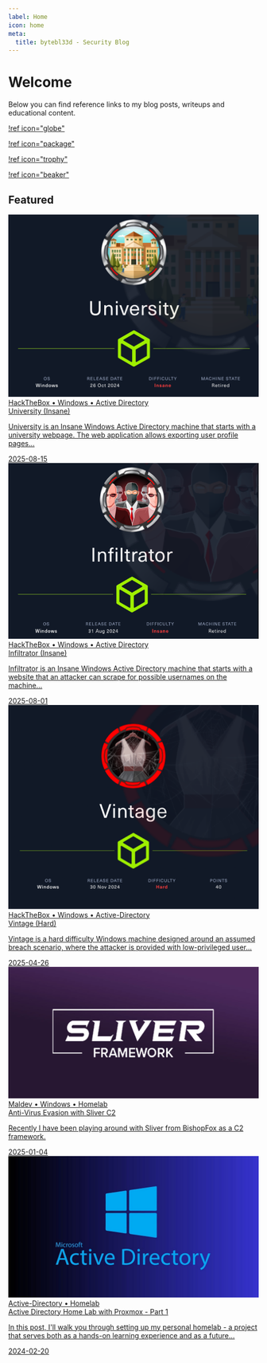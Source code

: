 ```yaml
---
label: Home
icon: home
meta:
  title: bytebl33d - Security Blog
---
```

# Welcome

Below you can find reference links to my blog posts, writeups and educational content.

[!ref icon="globe"](/blog)

[!ref icon="package"](/categories/hackthebox/)

[!ref icon="trophy"](/categories/CTF/)

[!ref icon="beaker"](/categories/homelab/)

## Featured
<a class="no-link mb-6 overflow-hidden border border-gray-200 rounded-lg md:flex dark:border-dark-700 hover:border-gray-400 dark:hover:border-dark-450" href="/writeups/hackthebox/machines/university/">
  <div class="relative shrink-0 bg-gray-300 md:w-5/12 pb-9/16 md:pb-0 dark:bg-dark-450">
    <img class="absolute object-cover w-full h-full" src="/assets/images/headers/university.png">
  </div>
  <div class="p-6">
    <div class="text-xs font-semibold text-blue-500 uppercase dark:text-blue-400">HackTheBox • Windows • Active Directory</div>
    <div class="mt-2 text-lg font-semibold leading-snug text-gray-900 dark:text-white md:text-xl">University (Insane)</div>
    <div class="line-clamp-3">
      <p class="hidden mt-2 md:block">University is an Insane Windows Active Directory machine that starts with a university webpage. The web application allows exporting user profile pages... </p>
    </div>
    <div class="flex mt-3 items-center">
      <div class="text-sm text-gray-500 dark:text-dark-350">
        <span>2025-08-15</span>
      </div>
    </div>
  </div>
</a>
<a class="no-link mb-6 overflow-hidden border border-gray-200 rounded-lg md:flex dark:border-dark-700 hover:border-gray-400 dark:hover:border-dark-450" href="/writeups/hackthebox/machines/infiltrator/">
  <div class="relative shrink-0 bg-gray-300 md:w-5/12 pb-9/16 md:pb-0 dark:bg-dark-450">
    <img class="absolute object-cover w-full h-full" src="/assets/images/headers/infiltrator.png">
  </div>
  <div class="p-6">
    <div class="text-xs font-semibold text-blue-500 uppercase dark:text-blue-400">HackTheBox • Windows • Active Directory</div>
    <div class="mt-2 text-lg font-semibold leading-snug text-gray-900 dark:text-white md:text-xl">Infiltrator (Insane)</div>
    <div class="line-clamp-3">
      <p class="hidden mt-2 md:block">Infiltrator is an Insane Windows Active Directory machine that starts with a website that an attacker can scrape for possible usernames on the machine... </p>
    </div>
    <div class="flex mt-3 items-center">
      <div class="text-sm text-gray-500 dark:text-dark-350">
        <span>2025-08-01</span>
      </div>
    </div>
  </div>
</a>
<a class="no-link mb-6 overflow-hidden border border-gray-200 rounded-lg md:flex dark:border-dark-700 hover:border-gray-400 dark:hover:border-dark-450" href="/writeups/hackthebox/machines/vintage/">
  <div class="relative shrink-0 bg-gray-300 md:w-5/12 pb-9/16 md:pb-0 dark:bg-dark-450">
    <img class="absolute object-cover w-full h-full" src="/assets/images/headers/vintage.png">
  </div>
  <div class="p-6">
    <div class="text-xs font-semibold text-blue-500 uppercase dark:text-blue-400">HackTheBox • Windows • Active-Directory</div>
    <div class="mt-2 text-lg font-semibold leading-snug text-gray-900 dark:text-white md:text-xl">Vintage (Hard)</div>
    <div class="line-clamp-3">
      <p class="hidden mt-2 md:block">Vintage is a hard difficulty Windows machine designed around an assumed breach scenario, where the attacker is provided with low-privileged user...</p>
    </div>
    <div class="flex mt-3 items-center">
      <div class="text-sm text-gray-500 dark:text-dark-350">
        <span>2025-04-26</span>
      </div>
    </div>
  </div>
</a>
<a class="no-link mb-6 overflow-hidden border border-gray-200 rounded-lg md:flex dark:border-dark-700 hover:border-gray-400 dark:hover:border-dark-450" href="/blog/sliver-evasion/">
  <div class="relative shrink-0 bg-gray-300 md:w-5/12 pb-9/16 md:pb-0 dark:bg-dark-450">
    <img class="absolute object-cover w-full h-full" src="/assets/images/headers/sliver-purple.jpg">
  </div>
  <div class="p-6">
    <div class="text-xs font-semibold text-blue-500 uppercase dark:text-blue-400">Maldev • Windows • Homelab</div>
    <div class="mt-2 text-lg font-semibold leading-snug text-gray-900 dark:text-white md:text-xl">Anti-Virus Evasion with Sliver C2</div>
    <div class="line-clamp-3">
      <p class="hidden mt-2 md:block">Recently I have been playing around with Sliver from BishopFox as a C2 framework.</p>
    </div>
    <div class="flex mt-3 items-center">
      <div class="text-sm text-gray-500 dark:text-dark-350">
        <span>2025-01-04</span>
      </div>
    </div>
  </div>
</a>
<a class="no-link mb-6 overflow-hidden border border-gray-200 rounded-lg md:flex dark:border-dark-700 hover:border-gray-400 dark:hover:border-dark-450" href="/blog/proxmox-homelab-part1/">
  <div class="relative shrink-0 bg-gray-300 md:w-5/12 pb-9/16 md:pb-0 dark:bg-dark-450">
    <img class="absolute object-cover w-full h-full" src="/assets/images/headers/ad-banner.jpg">
  </div>
  <div class="p-6">
    <div class="text-xs font-semibold text-blue-500 uppercase dark:text-blue-400">Active-Directory • Homelab</div>
    <div class="mt-2 text-lg font-semibold leading-snug text-gray-900 dark:text-white md:text-xl">Active Directory Home Lab with Proxmox - Part 1</div>
    <div class="line-clamp-3">
      <p class="hidden mt-2 md:block">In this post, I'll walk you through setting up my personal homelab - a project that serves both as a hands-on learning experience and as a future...</p>
    </div>
    <div class="flex mt-3 items-center">
      <div class="text-sm text-gray-500 dark:text-dark-350">
        <span>2024-02-20</span>
      </div>
    </div>
  </div>
</a>
